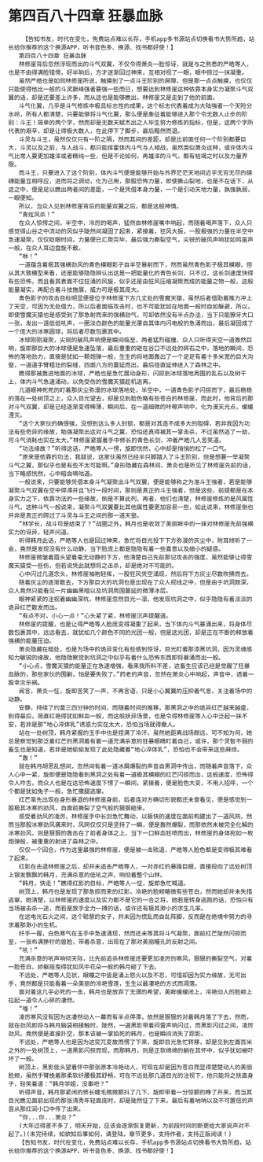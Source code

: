 # 第四百八十四章 狂暴血脉
        【告知书友，时代在变化，免费站点难以长存，手机app多书源站点切换看书大势所趋，站长给你推荐的这个换源APP，听书音色多、换源、找书都好使！】
       第四百八十四章 狂暴血脉
       林修崖背后忽然浮现而出的斗气双翼，不仅令得萧炎一脸惊讶，就是与之熟悉的严皓等人，也是不由得满脸错愕，好半晌后，方才逐渐回过神来，互相对视了一眼，眼中掠过一抹凝重。
       虽然严皓也是如同林修崖所说，触摸到了一点斗王阶别的屏障，但是那一点点触摸，也仅仅只能使得他比一般的斗灵巅峰强者要强一些而已，想要达到林修崖这种依靠本身实力凝聚斗气双翼的话，却是还要差上许多，而从这也是能够瞧出，林修崖又是走到了他的前面。
       斗气化翼，几乎是斗气修炼中极具标志性的成果，这个标志代表着成为大陆强者一个天险分水岭，所有人都清楚，只要能够将斗气化翼，那么便是象征着能够进入那个令无数人止步的阶别：斗王！简单的两个字，然而却是无数天赋杰出之人毕生努力修炼的指标，但是，这两个字所代表的艰辛，却是让得极大数人，在此停下了脚步，最后黯然而退。
       斗灵与斗王，虽然仅仅只有一阶之隔，然而其间的差距，却是比前面任何一个阶别都要巨大，斗灵以及之前，与人战斗，都只能挥霍体内斗气与人相战，虽然类似萧炎这种，或许体内斗气比常人要更加雄浑或者精纯一些，但是不论如何，再雄浑的斗气，都有枯竭之时以及力量界限。
       而斗王，只要进入了这个阶别，体内斗气便是能够开始与外界茫茫天地间近乎无穷无尽的磅礴能量互相呼应，进而将之调动，化为己用，那股恐怖力量，即使撕山裂地，也是不在话下，从这之中，便是足以瞧出两者间的差距，一个是凭借本身力量，一个是引动天地力量，孰强孰弱，一眼便知。
       所以，当众人见到林修崖背后的能量双翼之后，都是这般神情。
       “青炫风杀！”
       在众人惊愕之间，半空中，冷厉的喝声，猛然自林修崖嘴中响起，而随着喝声落下，众人只感觉得山谷之中流动的风似乎陡然间凝固了起来，紧接着，狂风大振，一股极强的力量在半空中急速凝聚，仅仅眨眼时间，力量便已汇聚完毕，最后强力撕裂空气，尖锐的破风声响犹如鸣笛声一般，在众人耳边盘旋不散。
       “咻！”
       一道蕴含着极其强横劲风的青色模糊影子自半空暴射而下，然而虽然青色影子极其模糊，但从其大致模型来看，还是能够隐隐辨认出这是一把能量化的青色长剑，只不过，这长剑速度快得有些恐怖，而且看其表面不住狂涌的风旋，似乎还是由狂风压缩凝聚而成的能量之物一般，这般能量凝实，再配合着斗技施展，威力可是极其庞大。
       青色影子的攻击目标明显便是位于林修崖下方几丈处的雪魔天猿，虽然后者借助着推力冲上了天空，可因为无处借力，所以后者面临攻击时，也不可能犹如在地面一般时自如躲避，所以，即使雪魔天猿也是感受到了那急射而来的强横劲气，可却依然没有半点办法，当下只能獠牙大口一张，发出一道低低吼声，一圈淡白颜色的能量光罩自其体内闪电般的急涌而出，最后凝固成了一个庞大的冰寒圆球，将后者尽数包裹其中。
       冰球刚刚凝聚，尖锐的破风声响便是瞬间临至，两者猛烈碰撞，众人只听得天空一道轰然巨响，旋即那巨大的冰球便是急速坠落，最后重重的砸在谷口不远处的碎石之中，落地的瞬间，恐怖的落地劲力，直接是犹如一颗炮弹一般，生生的将地面轰出了一个足足有着十多米宽的巨大沟壑，一道道手臂粗壮的裂缝，四面八方的蔓延而出，最后径直延伸进入了森林之中。
       瞧得那被轰进地面的冰球，严皓也是急忙展动身形，闪掠到冰球落地周围的乱石以及树干上，体内斗气急速涌动，以免受伤的雪魔天猿趁机逃离。
       几道眼神死死的盯着那灰尘弥漫的冰球落地处，半空中，一道青色影子闪掠而下，最后稳稳的落在一处树顶之上，众人目光望去，却是见到脸色略有些苍白的林修崖，而此时，他背后的那对斗气双翼，却是已经逐渐变得稀薄，瞬间后，在一道细微的咔嚓声响中，化为漫天光点，缓缓湮灭。
       “这个大家伙的确很强，没想到这么多人封锁，都是对其造不成多大的阻碍，若非我因为功法有些奇异的缘故，勉强凝聚出这对斗气之翼，恐怕还真得被其一掌击杀，不过虽然逃了一劫，可斗气消耗也实在太大。”林修崖紧握着手中修长的青色长剑，冲着严皓几人苦笑道。
       “功法缘故？”听得这话，严皓等人一愣，旋即恍然，心中却是悄悄的松了一口气。
       “原来是依靠的功法，我就说，这家伙虽然已经半只脚踏入了斗王阶别，但是想要一举凝聚斗气之翼，那似乎也是有些不太可能啊。”身形隐藏在森林间，萧炎也是听见了林修崖先前的话，当下略感恍然，心中暗自嘀咕道。
       一般说来，只要能够凭借本身斗气凝聚出斗气双翼，便是能够称之为准斗王强者，若是能够凝聚斗气双翼在空中停滞并且飞行一段时间，那则是真正的斗王强者，但是这些，前提都是在本身实力之下，依靠功法的一些缘故，倒是不算此列，再者，他们也清楚，林修崖修炼的是风属性斗气，这种斗气一般说来，凝聚斗气双翼要比其他属性要更加容易一些，如此说来，林修崖倒也并非是真正的跨过了斗灵与斗王之间的那一道天壑。
       “林学长，战斗可是结束了？”战圈之外，韩月也是收敛了美丽眸中的一抹对林修崖先前强横实力的讶异，轻声问道。
       听得韩月此话，严皓等人也是回过神来，急忙将目光投下下方弥漫的灰尘中，附耳倾听了一会，竟然是发现没有什么动静，当下脸庞上都是隐隐有着一些喜意以及细小的疑惑。
       林修崖微皱着眉头望着毫无动静的下方，他清楚自己先前那记攻击的强度，虽然能够让得雪魔天猿受一些伤，但若说凭此就想将之击杀，却是绝对不可能的。
       心中闪过几道念头，林修崖袖袍轻挥，一股狂风凭空涌现，然后将下方灰尘尽数吹拂而去。
       随着灰尘的逐渐散去，下方那巨大的坑洞也是出现在了众人视线之中，但是由于坑洞颇深，众人竟然只能看见一片幽幽黑暗以及坑洞周围蔓延的微薄冰层。
       眼神紧紧的注视着幽幽深坑，林修崖忽然目光一凛，他发现坑洞之中，似乎隐隐有着淡淡的诡异红芒散发而出。
       “有点不对，小心一点！”心头紧了紧，林修崖沉声提醒道。
       林修崖的提醒，也是让得严皓等人脸庞变得凝重了起来，当下体内斗气暴涌出来，将身体尽数包裹其中，远远看去，就犹如几个颜色不同的光团一般，但是这光团，却是正在不断的释放着强横的能量压迫。
       萧炎隐藏在暗处，也是为场中的诡异变化有些感到惊讶，目光盯着那漆黑坑洞，因为灵魂感知力敏锐的缘故，他隐隐察觉到坑洞之中似乎有着什么恐怖东西即将暴涌而出一般。
       “小心点，雪魔天猿的能量正在急速增强，看来我所料不差，这畜生应该已经是觉醒了狂暴血脉的，那些家伙的围剿，怕是要失败了。”药老的声音，忽然在萧炎心中响起，声音中，透着一股幸灾乐祸。
       闻言，萧炎一怔，旋即苦笑了一声，不再言语，只是小心翼翼的压抑着气息，关注着场中的动静。
       安静，持续了约莫三四分钟的时间，而随着时间的推移，那黑洞之中的诡异红芒越来越盛，到得最后，简直红艳得犹如鲜血一般，而这般妖异场景，也是令得林修崖等人心中泛起一抹不安，若非是那“地心淬体乳”诱惑力实在太大，恐怕当场就得撤人。
       站在一处树顶，韩月紧握的玉手中也是捏满了冷汗，虽然她距离战场颇远，可不知为何，她总是察觉到那泛着红芒的黑洞着有着一道充满杀意的狂暴眼睛盯着自己，或许，那个灵智不弱的畜生也是知道，若非是她偷偷发现了此处隐藏着“地心淬体乳”，恐怕也不会带来这些麻烦。
       “轰！”
       就在韩月胡思乱想间，忽然间有着一道冰屑爆裂的声音自黑洞中传出，而随着声音落下，众人心中一紧，旋即便是隐隐看到黑洞之处有着一道极其模糊的红芒闪掠而出，这般速度，恐怖得令人咋舌，而众人也是在这恐怖速度下愣了一瞬间，紧接着，便是脸色大变，不用人招呼，一个个都是犹如兔子一般，急忙撒腿逃窜。
       红芒率先出现在身形暴退的林修崖身前，后者连对方确切形貌都还未曾看见，便是感觉到一股极其冰寒的劲风，自面前撕裂了空气般的狠狠砸来。
       感受着劲风的凌厉，林修崖手中长剑急忙舞动，以极快的速度在面前构建出了一道风网，然而当那股冰寒劲风袭来时，风网仅仅只是坚持了一瞬，便是轰然爆裂，而那依然未被完全化解的冰寒劲风，则是狠狠的轰击在了前者身体之上，当下一口鲜血狂喷而出，林修崖的身体宛如一枚炮弹般，被重重的射进了森林之中。
       仅仅一个回合，作为这里最强的林修崖，便是被一击败退，严皓等人脸色都是变得极其难看了起来。
       红影在击退林修崖之后，却并未追击严皓等人，一对赤红的暴躁巨眼，直接投向了远处树顶上银发飘飘的韩月，充满杀意的低吼之声，响彻着整个山林。
       “韩月，快走！”瞧得红影的目标，严皓等人一怔，旋即急忙喊道。
       树顶上，韩月也是发现了那急掠而来的红影，冷艳的脸颊略微有些苍白，然而她却并未失措逃窜，她清楚，以林修崖的速度以及实力都不是它的一合之将，她若是转身逃跑的话，恐怕只有当场被击杀一途，而若是放手全力一搏的话，或许还有极其渺小的求生几率。
       在这电光石火之间，这个聪慧的女子，并未因为慌乱而自乱阵脚，反而是在绝境中努力的寻求着那渺小的生机。
       纤手一握，白色寒气在玉手中急速涌现，然而还未等其将斗气凝聚，面前红芒陡然闪掠而至，一张布满狰狞的兽脸，带着杀意，出现在了那对美丽瞳孔的反射之间。
       “吼！”
       充满杀意的吼声响彻天际，比先前追杀林修崖还要更加凌厉的寒风，狠狠的撕裂空气，对着一脸苍白，娇躯摇曳得犹如风中花朵一般的韩月砸了下去。
       不远处，严皓等人见状，眼瞳之中皆是涌上怒火以及不忍，可惜却因为实力缘故，无可出手，竟然都是只能看着一朵美丽的冷艳雪莲，生生以最凄艳的方式而凋落。
       面对着这几乎必死的一击，韩月也是放弃了无谓的希望，美眸缓缓闭上，冷艳动人的脸颊上拉起一道令人心碎的凄然。
       “嗤！”
       凌厉寒风没有因为这凄然动人一幕而有半点停滞，依然是狠狠的对着韩月落了下去，然而，就在劲风即将与韩月脑袋相接触时，陡然，一道黑影带着闷雷声响闪过，而黑影闪过之间，凌厉劲风，竟然便是直接扑空，那本该被一掌拍死的韩月，也是瞬间消失了踪影。
       不远处，严皓等人也是因为这突兀变故而愣了下来，旋即目光急忙转移，却是见到左面百米之外的一处树顶上，一道黑影闪掠而现，而那韩月，则是正软绵绵的躺在其怀中，似乎犹如被吓坏了一般。
       树顶上，黑影低头望着怀中那张原本冷艳动人，可现在却是因为苍白而显得楚楚动人的美丽脸颊，虽然手臂挽着那柔软纤腰极其舒畅，可在不远处那几道目光的注视下，他只能将之扶直身子，轻笑着道：“韩月学姐，没事吧？”
       听得声音，韩月那紧闭的修长睫毛微微颤抖了几下，旋即带着一分惊颤的睁了开来，而当其目光瞧见面前出现的那张清秀年轻面庞时，却是陡然怔了下来，最后有着呐呐以及不可置信的声音从那红润小口中传了出来。
       “你...你...萧炎？”
       (大年过得差不多了，明天开始，应该会逐渐恢复更新，为前段时间的断更给大家说声对不起了。)(未完待续，如欲知后事如何，请登陆，章节更多，支持作者，支持正版阅读！)
       【告知书友，时代在变化，免费站点难以长存，手机app多书源站点切换看书大势所趋，站长给你推荐的这个换源APP，听书音色多、换源、找书都好使！】